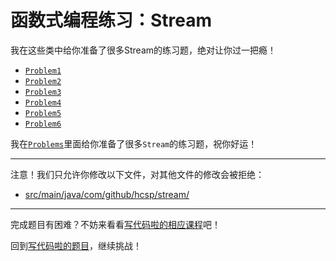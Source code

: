 # 函数式编程练习：Stream

我在这些类中给你准备了很多Stream的练习题，绝对让你过一把瘾！

- [`Problem1`](https://github.com/hcsp/stream-in-action/blob/master/src/main/java/com/github/hcsp/stream/Problem1.java)
- [`Problem2`](https://github.com/hcsp/stream-in-action/blob/master/src/main/java/com/github/hcsp/stream/Problem2.java)
- [`Problem3`](https://github.com/hcsp/stream-in-action/blob/master/src/main/java/com/github/hcsp/stream/Problem3.java)
- [`Problem4`](https://github.com/hcsp/stream-in-action/blob/master/src/main/java/com/github/hcsp/stream/Problem4.java)
- [`Problem5`](https://github.com/hcsp/stream-in-action/blob/master/src/main/java/com/github/hcsp/stream/Problem5.java)
- [`Problem6`](https://github.com/hcsp/stream-in-action/blob/master/src/main/java/com/github/hcsp/stream/Problem6.java)

我在[`Problems`](https://github.com/hcsp/stream-in-action/blob/master/src/main/java/com/github/hcsp/stream/)里面给你准备了很多`Stream`的练习题，祝你好运！

-----
注意！我们只允许你修改以下文件，对其他文件的修改会被拒绝：
- [src/main/java/com/github/hcsp/stream/](https://github.com/hcsp/stream-in-action/blob/master/src/main/java/com/github/hcsp/stream/)
-----


完成题目有困难？不妨来看看[写代码啦的相应课程](https://xiedaimala.com/tasks/9bf0fb20-929d-4e17-891a-4673291d74a0)吧！

回到[写代码啦的题目](https://xiedaimala.com/tasks/9bf0fb20-929d-4e17-891a-4673291d74a0/quizzes/1b0fc390-74ad-4f55-b355-90b8a9154cc5)，继续挑战！ 
